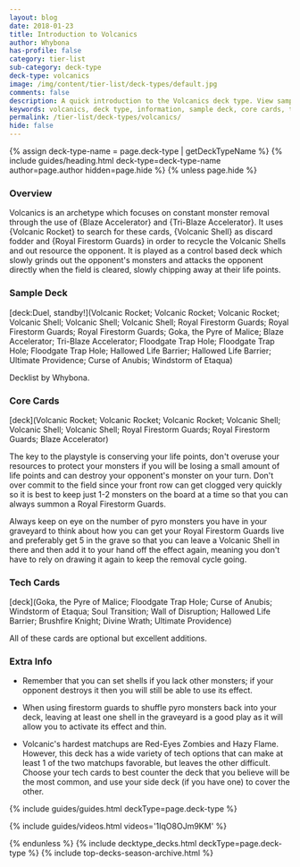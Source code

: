```yaml
---
layout: blog
date: 2018-01-23
title: Introduction to Volcanics
author: Whybona
has-profile: false
category: tier-list
sub-category: deck-type
deck-type: volcanics
image: /img/content/tier-list/deck-types/default.jpg
comments: false
description: A quick introduction to the Volcanics deck type. View sample deck, core cards, tech cards, quick tips, guides, videos and other information.
keywords: volcanics, deck type, information, sample deck, core cards, tech cards, quick tips, guides, videos
permalink: /tier-list/deck-types/volcanics/
hide: false
---
```


{% assign deck-type-name = page.deck-type | getDeckTypeName %}
{% include guides/heading.html deck-type=deck-type-name author=page.author hidden=page.hide %}
{% unless page.hide %}

### Overview
Volcanics is an archetype which focuses on constant monster removal through the use of {Blaze Accelerator} and {Tri-Blaze Accelerator}. It uses {Volcanic Rocket} to search for these cards, {Volcanic Shell} as discard fodder and {Royal Firestorm Guards} in order to recycle the Volcanic Shells and out resource the opponent. It is played as a control based deck which slowly grinds out the opponent's monsters and attacks the opponent directly when the field is cleared, slowly chipping away at their life points.

### Sample Deck

[deck:Duel, standby!](Volcanic Rocket; Volcanic Rocket; Volcanic Rocket; Volcanic Shell; Volcanic Shell; Volcanic Shell; Royal Firestorm Guards; Royal Firestorm Guards; Royal Firestorm Guards; Goka, the Pyre of Malice; Blaze Accelerator; Tri-Blaze Accelerator; Floodgate Trap Hole; Floodgate Trap Hole; Floodgate Trap Hole; Hallowed Life Barrier; Hallowed Life Barrier; Ultimate Providence; Curse of Anubis; Windstorm of Etaqua)

Decklist by Whybona.     

### Core Cards

[deck](Volcanic Rocket; Volcanic Rocket; Volcanic Rocket; Volcanic Shell; Volcanic Shell; Volcanic Shell; Royal Firestorm Guards; Royal Firestorm Guards; Blaze Accelerator)

The key to the playstyle is conserving your life points, don't overuse your resources to protect your monsters if you will be losing a small amount of life points and can destroy your opponent's monster on your turn. Don't over commit to the field since your front row can get clogged very quickly so it is best to keep just 1-2 monsters on the board at a time so that you can always summon a Royal Firestorm Guards.

Always keep on eye on the number of pyro monsters you have in your graveyard to think about how you can get your Royal Firestorm Guards live and preferably get 5 in the grave so that you can leave a Volcanic Shell in there and then add it to your hand off the effect again, meaning you don't have to rely on drawing it again to keep the removal cycle going.     

### Tech Cards

[deck](Goka, the Pyre of Malice; Floodgate Trap Hole; Curse of Anubis; Windstorm of Etaqua; Soul Transition; Wall of Disruption; Hallowed Life Barrier; Brushfire Knight; Divine Wrath; Ultimate Providence)

All of these cards are optional but excellent additions.

### Extra Info

- Remember that you can set shells if you lack other monsters; if your opponent destroys it then you will still be able to use its effect.

- When using firestorm guards to shuffle pyro monsters back into your deck, leaving at least one shell in the graveyard is a good play as it will allow you to activate its effect and thin.

- Volcanic's hardest matchups are Red-Eyes Zombies and Hazy Flame. However, this deck has a wide variety of tech options that can make at least 1 of the two matchups favorable, but leaves the other difficult. Choose your tech cards to best counter the deck that you believe will be the most common, and use your side deck (if you have one) to cover the other.

{% include guides/guides.html deckType=page.deck-type %}

{% include guides/videos.html videos='1IqO8OJm9KM' %}

{% endunless %}
{% include decktype_decks.html deckType=page.deck-type %}
{% include top-decks-season-archive.html %}